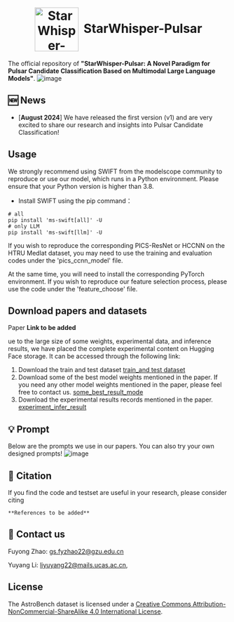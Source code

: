 <h1 align="center"> <img src="https://github.com/ACMISLab/StarWhisper-Pulsar/blob/main/images/StarRipple.png" alt="StarWhisper-Pulsar Logo" style="width: 100px; height: auto; vertical-align: middle; margin-right: 5px;"> StarWhisper-Pulsar </h1>

The official repository of **"StarWhisper-Pulsar: A Novel Paradigm for Pulsar Candidate Classification Based on Multimodal Large Language Models"**.
![image](https://github.com/ACMISLab/StarWhisper-Pulsar/blob/main/images/framework.png)

## 🆕 News
- \[**August 2024**\] We have released the first version (v1) and are very excited to share our research and insights into Pulsar Candidate Classification!

## Usage
We strongly recommend using SWIFT from the modelscope community to reproduce or use our model, which runs in a Python environment. Please ensure that your Python version is higher than 3.8.

- Install SWIFT using the pip command：

```shell
# all
pip install 'ms-swift[all]' -U
# only LLM
pip install 'ms-swift[llm]' -U
```

If you wish to reproduce the corresponding PICS-ResNet or HCCNN on the HTRU Medlat dataset, you may need to use the training and evaluation codes under the 'pics_ccnn_model' file. 

At the same time, you will need to install the corresponding PyTorch environment. If you wish to reproduce our feature selection process, please use the code under the 'feature_choose' file.

## Download papers and datasets

Paper **Link to be added**<br>

ue to the large size of some weights, experimental data, and inference results, we have placed the complete experimental content on Hugging Face storage. It can be accessed through the following link:
1) Download the train and test dataset [train_and test dataset](https://huggingface.co/zfy1041264242/StarWhisper-Pulsar/tree/main/train_test_data)<br>
2) Download some of the best model weights mentioned in the paper. If you need any other model weights mentioned in the paper, please feel free to contact us. [some_best_result_mode](https://huggingface.co/zfy1041264242/StarWhisper-Pulsar/tree/main/some_best_result_mode)<br>
3) Download the experimental results records mentioned in the paper. [experiment_infer_result](https://huggingface.co/zfy1041264242/StarWhisper-Pulsar/tree/main/experiment_infer_result)<br>

## 💡 Prompt
Below are the prompts we use in our papers. You can also try your own designed prompts!
![image](https://github.com/ACMISLab/StarWhisper-Pulsar/blob/main/images/prompt.png)

## 🤗 Citation
If you find the code and testset are useful in your research, please consider citing
```
**References to be added**
```
## 🤗 Contact us
Fuyong Zhao: gs.fyzhao22@gzu.edu.cn

Yuyang Li: liyuyang22@mails.ucas.ac.cn,

## License
The AstroBench dataset is licensed under a [Creative Commons Attribution-NonCommercial-ShareAlike 4.0 International License](http://creativecommons.org/licenses/by-nc-sa/4.0/).

